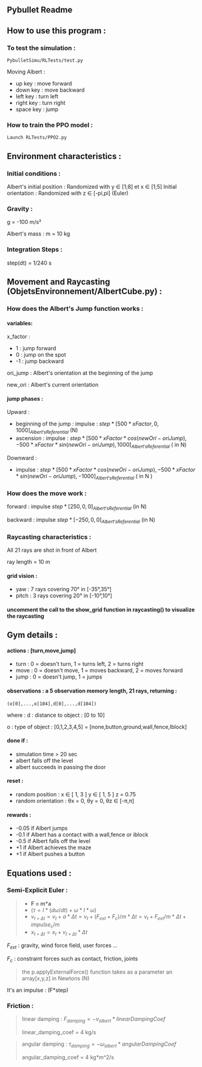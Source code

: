 ## Pybullet Readme



## How to use this program : 

### To test the simulation : 
    PybulletSimu/RLTests/test.py
 Moving Albert : 
  -  up key : move forward
  -  down key : move backward
  - left key : turn left
  - right key : turn right
  - space key : jump


### How to train the PPO model : 

    Launch RLTests/PPO2.py


## Environment characteristics :
### Initial conditions :

Albert's initial position : Randomized with y ∈ [1;8] et x ∈ [1;5]
Initial orientation : Randomized with z ∈ [-pi,pi] (Euler)


### Gravity : 
g = -100 m/s²

Albert's mass : m = 10 kg

### Integration Steps :
step(dt) = 1/240 s

## Movement and Raycasting (ObjetsEnvironnement/AlbertCube.py) : 

### How does the Albert's Jump function works :

#### variables:

x_factor : 
- 1 : jump forward
- 0 : jump on the spot
- -1 : jump backward

ori_jump : Albert's orientation at the beginning of the jump

new_ori : Albert's current orientation

#### jump phases :

Upward :
- beginning of the jump : impulse : $step * [500 * xFactor,0,1000]_{Albert's Referential}$ (N)
- ascension : impulse : $step * [500 * xFactor * cos(newOri - oriJump), -500 * xFactor * sin(newOri - oriJump), 1000]_{Albert's Referential}$ ( in N)

Downward :
- impulse : $step * [500 * xFactor * cos(newOri - oriJump), -500 * xFactor * sin(newOri - oriJump), -1000]_{Albert's Referential}$ ( in N )

### How does the move work : 
forward : impulse $step * [250,0,0]_{Albert's Referential}$ (in N)

backward : impulse $step * [-250,0,0]_{Albert's Referential}$ (in N)

### Raycasting characteristics : 
All 21 rays are shot in front of Albert

ray length = 10 m

#### grid vision : 
 -  yaw : 7 rays covering 70° in [-35°,35°]
 - pitch : 3 rays covering 20° in [-10°,10°]

#### uncomment the call to the show_grid function in raycasting() to visualize the raycasting




## Gym details : 

#### actions  : [turn,move,jump]
- turn : 0 = doesn't turn, 1 = turns left, 2 = turns right
- move : 0 = doesn't move, 1 = moves backward, 2 = moves forward
- jump : 0  = doesn't jump, 1 = jumps

#### observations : a 5 observation memory length, 21 rays, returning : 
    (o[0],...,o[104],d[0],...,d[104])

where :
d : distance to object : [0 to 10] 

o : type of object : [0,1,2,3,4,5] = [none,button,ground,wall,fence,Iblock]

 #### done if : 
- simulation time > 20 sec
- albert falls off the level
- albert succeeds in passing the door

#### reset : 
- random position : x ∈ [ 1, 3 ]   y ∈ [ 1, 5 ]   z = 0.75
- random orientation : θx = 0, θy = 0, θz ∈ [-π,π]

#### rewards :
- -0.05 if Albert jumps
- -0.1 if Albert has a contact with a wall,fence or iblock
- -0.5 if Albert falls off the level
- +1 if Albert achieves the maze
- +1 if Albert pushes a button


## Equations used : 

### Semi-Explicit Euler :
> - **F = m*a**
> - $(τ = I * (dω/dt) + ω * I*ω)$
> - $v_{t+Δt} = v_t + a * Δt = v_t + (F_{ext} + F_c)/m * Δt = v_t + F_{ext}/m * Δt + impulse_c/m$
> - $x_{t+Δt} = x_t + v_{t+Δt}*Δt$
>
$F_{ext}$ : gravity, wind force field, user forces ...

$F_c$ : constraint forces such as contact, friction, joints

> the p.applyExternalForce() function takes as a parameter an array[x,y,z] in Newtons (N)

 It's an impulse : (F*step)

### Friction : 

> linear damping : $F_{damping} = - v_{albert} * linearDampingCoef$
> 
> linear_damping_coef = 4 kg/s

> angular damping : $τ_{damping} = - ω_{albert} * angularDampingCoef$
> 
> angular_damping_coef = 4 kg*m^2/s

